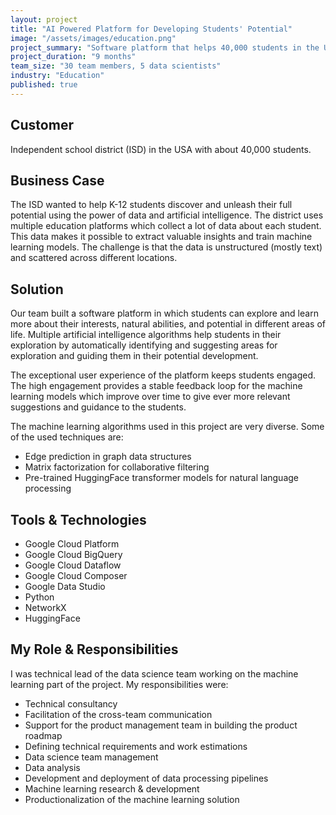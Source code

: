 ```yaml
---
layout: project
title: "AI Powered Platform for Developing Students' Potential"
image: "/assets/images/education.png"
project_summary: "Software platform that helps 40,000 students in the USA to discover and unleash their potential. The platform is using artificial intelligence to help students explore their potential and guide them in developing it. I was the technical lead of the data science team."
project_duration: "9 months"
team_size: "30 team members, 5 data scientists"
industry: "Education"
published: true
---
```


## Customer

Independent school district (ISD) in the USA with about 40,000 students.

## Business Case

The ISD wanted to help K-12 students discover and unleash their full potential using the power of data and artificial intelligence. The district uses multiple education platforms which collect a lot of data about each student. This data makes it possible to extract valuable insights and train machine learning models. The challenge is that the data is unstructured (mostly text) and scattered across different locations.

## Solution

Our team built a software platform in which students can explore and learn more about their interests, natural abilities, and potential in different areas of life. Multiple artificial intelligence algorithms help students in their exploration by automatically identifying and suggesting areas for exploration and guiding them in their potential development.

The exceptional user experience of the platform keeps students engaged. The high engagement provides a stable feedback loop for the machine learning models which improve over time to give ever more relevant suggestions and guidance to the students.

The machine learning algorithms used in this project are very diverse. Some of the used techniques are:

- Edge prediction in graph data structures
- Matrix factorization for collaborative filtering
- Pre-trained HuggingFace transformer models for natural language processing

## Tools & Technologies

- Google Cloud Platform
- Google Cloud BigQuery
- Google Cloud Dataflow
- Google Cloud Composer
- Google Data Studio
- Python
- NetworkX
- HuggingFace

## My Role & Responsibilities

I was technical lead of the data science team working on the machine learning part of the project. My responsibilities were:

- Technical consultancy
- Facilitation of the cross-team communication
- Support for the product management team in building the product roadmap
- Defining technical requirements and work estimations
- Data science team management
- Data analysis
- Development and deployment of data processing pipelines
- Machine learning research & development
- Productionalization of the machine learning solution

